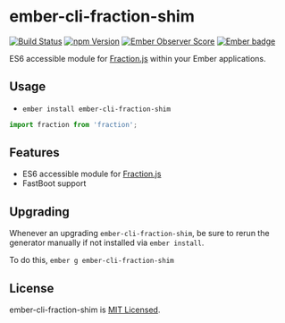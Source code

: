 # ember-cli-fraction-shim
[![Build Status](https://travis-ci.org/joshuairl/ember-cli-fraction-shim.svg?branch=master)](https://travis-ci.org/joshuairl/ember-cli-fraction-shim)
[![npm Version][npm-badge]][npm]
[![Ember Observer Score](http://emberobserver.com/badges/ember-cli-fraction-shim.svg)](http://emberobserver.com/addons/ember-cli-fraction-shim)
[![Ember badge][ember-badge]][embadge]

ES6 accessible module for [Fraction.js](https://github.com/infusion/Fraction.js) within your Ember applications.

## Usage

* `ember install ember-cli-fraction-shim`

```js
import fraction from 'fraction';
```

## Features

* ES6 accessible module for [Fraction.js](https://github.com/infusion/Fraction.js)
* FastBoot support

## Upgrading

Whenever an upgrading `ember-cli-fraction-shim`, be sure to rerun the generator manually if not installed via `ember install`.

To do this, `ember g ember-cli-fraction-shim`


## License

ember-cli-fraction-shim is [MIT Licensed](https://github.com/joshuairl/ember-cli-fraction-shim/blob/master/LICENSE.md).

[embadge]: http://embadge.io/
[ember-badge]: http://embadge.io/v1/badge.svg?start=1.0.0
[npm]: https://www.npmjs.org/package/ember-cli-fraction-shim
[npm-badge]: https://img.shields.io/npm/v/ember-cli-fraction-shim.svg?style=flat-square
